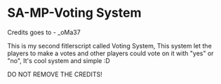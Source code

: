 # SA-MP-Voting System

Credits goes to - _oMa37

This is my second fitlerscript called Voting System, This system let the players to make a votes and other players could
vote on it with "yes" or "no", It's cool system and simple :D

DO NOT REMOVE THE CREDITS!
